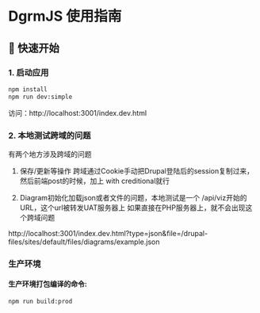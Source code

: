 # DgrmJS 使用指南

## 🚀 快速开始

### 1. 启动应用
```bash
npm install
npm run dev:simple
```

访问：http://localhost:3001/index.dev.html


### 2. 本地测试跨域的问题
有两个地方涉及跨域的问题
1. 保存/更新等操作
跨域通过Cookie手动把Drupal登陆后的session复制过来，然后前端post的时候，加上 with creditional就行

2. Diagram初始化加载json或者文件的问题，本地测试是一个 /api/viz开始的URL，这个url被转发UAT服务器上
如果直接在PHP服务器上，就不会出现这个跨域问题

http://localhost:3001/index.dev.html?type=json&file=/drupal-files/sites/default/files/diagrams/example.json

### 生产环境

#### 生产环境打包编译的命令:
```
npm run build:prod
```